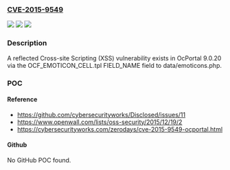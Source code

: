 ### [CVE-2015-9549](https://cve.mitre.org/cgi-bin/cvename.cgi?name=CVE-2015-9549)
![](https://img.shields.io/static/v1?label=Product&message=n%2Fa&color=blue)
![](https://img.shields.io/static/v1?label=Version&message=n%2Fa&color=blue)
![](https://img.shields.io/static/v1?label=Vulnerability&message=n%2Fa&color=brighgreen)

### Description

A reflected Cross-site Scripting (XSS) vulnerability exists in OcPortal 9.0.20 via the OCF_EMOTICON_CELL.tpl FIELD_NAME field to data/emoticons.php.

### POC

#### Reference
- https://github.com/cybersecurityworks/Disclosed/issues/11
- https://www.openwall.com/lists/oss-security/2015/12/19/2
- https://cybersecurityworks.com/zerodays/cve-2015-9549-ocportal.html

#### Github
No GitHub POC found.

